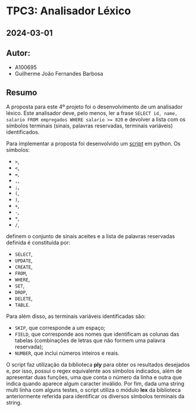 # TPC3: Analisador Léxico
## 2024-03-01

## Autor:
- A100695
- Guilherme João Fernandes Barbosa

## Resumo

A proposta para este 4º projeto foi o desenvolvimento de um analisador léxico. Este analisador deve, pelo menos, ler a frase `SELECT id, name, salario FROM empregados WHERE salario >= 820` e devolver a lista com os símbolos terminais (sinais, palavras reservadas, terminais variáveis) identificados.

Para implementar a proposta foi desenvolvido um [script](lexical_analyzer.py) em python. Os símbolos:

- `>`,
- `<`,
- `=`,
- `,`,
- `;`,
- `(`,
- `)`,
- `+`,
- `-`,
- `*`,
- `/`,

definem o conjunto de sinais aceites e a lista de palavras reservadas definida é constituída por:

- `SELECT`,
- `UPDATE`,
- `CREATE`,
- `FROM`,
- `WHERE`,
- `SET`,
- `DROP`,
- `DELETE`,
- `TABLE`.

Para além disso, as terminais variáveis identificadas são:

- `SKIP`, que corresponde a um espaço;
- `FIELD`, que corresponde aos nomes que identificam as colunas das tabelas (combinações de letras que não formem uma palavra reservada);
- `NUMBER`, que inclui números inteiros e reais.

O script faz utilização da biblioteca **ply** para obter os resultados desejados e, por isso, possui o regex equivalente aos símbolos indicados, além de apresentar duas funções, uma que conta o número da linha e outra que indica quando aparece algum caracter inválido. Por fim, dada uma string multi linha com alguns testes, o script utiliza o módulo **lex** da biblioteca anteriormente referida para identificar os diversos símbolos terminais da string.